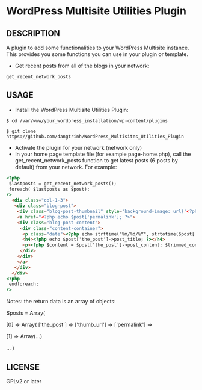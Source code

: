 # WordPress Multisite Utilities Plugin


## DESCRIPTION

A plugin to add some functionalities to your WordPress Multisite instance. This 
provides you some functions you can use in your plugin or template.

* Get recent posts from all of the blogs in your network:

```
get_recent_network_posts
```

## USAGE

* Install the WordPress Multisite Utilities Plugin:

```
$ cd /var/www/your_wordpress_installation/wp-content/plugins

$ git clone https://github.com/dangtrinh/WordPress_Multisites_Utilities_Plugin
```

* Activate the plugin for your network (network only)
* In your home page template file (for example page-home.php), call the get_recent_network_posts function to get latest posts (6 posts by default) from your network. For example:

```html
<?php
 $lastposts = get_recent_network_posts();
 foreach( $lastposts as $post):
?>
  <div class="col-1-3">
   <div class="blog-post">
    <div class="blog-post-thumbnail" style="background-image: url('<?php echo $post['thumb_url'];?>')"></div>
    <a href="<?php echo $post['permalink']; ?>">
    <div class="blog-post-content">
     <div class="content-container">
      <p class="date"><?php echo strftime("%m/%d/%Y", strtotime($post['the_post']->post_date)); ?></p>
      <h4><?php echo $post['the_post']->post_title; ?></h4>
      <p><?php $content = $post['the_post']->post_content; $trimmed_content = wp_trim_words( $content, 15, '...' ); echo $trimmed_content; ?></p>
     </div>
    </div>
    </a>
   </div>
  </div>
<?php 
 endforeach;
?>
```

Notes: the return data is an array of objects:

$posts = Array(

[0] => Array(
               ['the_post']      => <the post object>
               ['thumb_url']   => <url of the featured image>
               ['permalink']   => <permanent link of the post>

[1] => Array(...)

...
)

## LICENSE

GPLv2 or later
